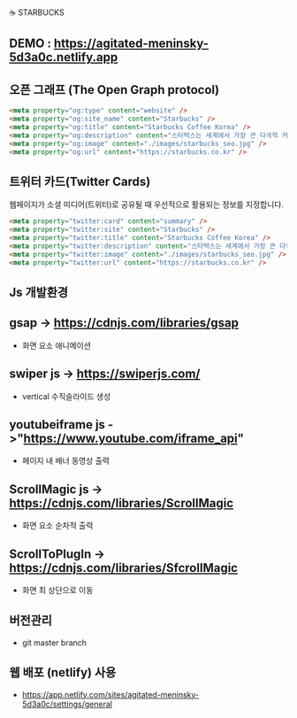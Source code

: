 ☕ STARBUCKS

## DEMO  : https://agitated-meninsky-5d3a0c.netlify.app


## 오픈 그래프 (The Open Graph protocol)
```html
<meta property="og:type" content="website" />
<meta property="og:site_name" content="Starbucks" />
<meta property="og:title" content="Starbucks Coffee Korea" />
<meta property="og:description" content="스타벅스는 세계에서 가장 큰 다국적 커피 전문점으로. 64개국에서 총 23,187개의 매점을 운영하고 있습니다." />
<meta property="og:image" content="./images/starbucks_seo.jpg" />
<meta property="og:url" content="https://starbucks.co.kr" />
```


## 트위터 카드(Twitter Cards)

웹페이지가 소셜 미디어(트위터)로 공유될 때 우선적으로 활용되는 정보를 지정합니다.

```html
<meta property="twitter:card" content="summary" />
<meta property="twitter:site" content="Starbucks" />
<meta property="twitter:title" content="Starbucks Coffee Korea" />
<meta property="twitter:description" content="스타벅스는 세계에서 가장 큰 다국적 커피 전문점으로, 64개국에서 총 23,187개의 매점을 운영하고 있습니다." />
<meta property="twitter:image" content="./images/starbucks_seo.jpg" />
<meta property="twitter:url" content="https://starbucks.co.kr" />
```
## Js 개발환경 
## gsap -> https://cdnjs.com/libraries/gsap
- 화면 요소 애니메이션
## swiper js -> https://swiperjs.com/ 
- vertical 수직슬라이드 생성 

## youtubeiframe js ->"https://www.youtube.com/iframe_api"
- 페이지 내 배너 동영상 출력 

## ScrollMagic js -> https://cdnjs.com/libraries/ScrollMagic
- 화면 요소 순차적 출력
## ScrollToPlugIn -> https://cdnjs.com/libraries/SfcrollMagic
- 화면 최 상단으로 이동



## 버전관리
 - git master branch 
## 웹 배포 (netlify) 사용 
 - https://app.netlify.com/sites/agitated-meninsky-5d3a0c/settings/general

